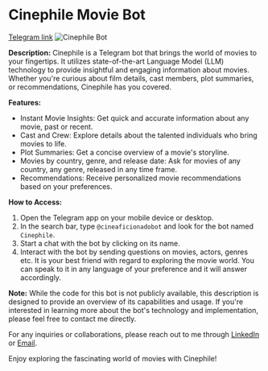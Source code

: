 # Cinephile Movie Bot
[Telegram link](https://web.telegram.org/k/#@cineaficionadobot)
![Cinephile Bot](<img src="cinephile-movie-bot.jpeg " alt="Cinephile Bot" width="200" height="200">)

**Description:** Cinephile is a Telegram bot that brings the world of movies to your fingertips. It utilizes state-of-the-art Language Model (LLM) technology to provide insightful and engaging information about movies. Whether you're curious about film details, cast members, plot summaries, or recommendations, Cinephile has you covered.

**Features:**
- Instant Movie Insights: Get quick and accurate information about any movie, past or recent.
- Cast and Crew: Explore details about the talented individuals who bring movies to life.
- Plot Summaries: Get a concise overview of a movie's storyline.
- Movies by country, genre, and release date: Ask for movies of any country, any genre,
  released in any time frame.
- Recommendations: Receive personalized movie recommendations based on your preferences.

**How to Access:**
1. Open the Telegram app on your mobile device or desktop.
2. In the search bar, type `@cineaficionadobot` and look for the bot named `Cinephile`.
3. Start a chat with the bot by clicking on its name.
4. Interact with the bot by sending questions on movies, actors, genres etc. It is your best
   friend with regard to exploring the movie world. You can speak to it in any language of your
   preference and it will answer accordingly. 

**Note:** While the code for this bot is not publicly available, this description is designed to provide an overview of its capabilities and usage. If you're interested in learning more about the bot's technology and implementation, please feel free to contact me directly.

For any inquiries or collaborations, please reach out to me through [LinkedIn](www.linkedin.com/in/msarm-dsml) or [Email](mailto:matheus.sarmento@ufpe.br).

Enjoy exploring the fascinating world of movies with Cinephile!

